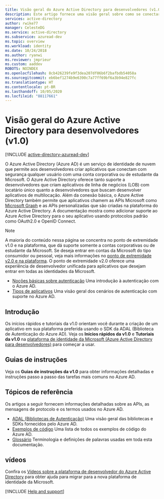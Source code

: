 ```yaml
---
title: Visão geral do Azure Active Directory para desenvolvedores (v1.0)
description: Este artigo fornece uma visão geral sobre como se conectar às contas corporativa e de estudante da Microsoft usando o ponto de extremidade v1.0 do Azure Active Directory e a plataforma.
services: active-directory
author: rwike77
manager: CelesteDG
ms.service: active-directory
ms.subservice: azuread-dev
ms.topic: overview
ms.workload: identity
ms.date: 10/24/2018
ms.author: ryanwi
ms.reviewer: jmprieur
ms.custom: aaddev
ROBOTS: NOINDEX
ms.openlocfilehash: 8cb426239fe9f3dea207df06b6f2bafbdb54058a
ms.sourcegitcommit: eb6bef1274b9e6390c7a77ff69bf6a3b94e827fc
ms.translationtype: HT
ms.contentlocale: pt-BR
ms.lasthandoff: 10/05/2020
ms.locfileid: "88117661"
---
```

# <a name="azure-active-directory-for-developers-v10-overview"></a>Visão geral do Azure Active Directory para desenvolvedores (v1.0)

[!INCLUDE [active-directory-azuread-dev](../../../includes/active-directory-azuread-dev.md)]

O Azure Active Directory (Azure AD) é um serviço de identidade de nuvem que permite aos desenvolvedores criar aplicativos que conectam com segurança qualquer usuário com uma conta corporativa ou de estudante da Microsoft. O Azure Active Directory oferece tanto suporte a desenvolvedores que criam aplicativos de linha de negócios (LOB) com locatário único quanto a desenvolvedores que buscam desenvolver aplicativos de multilocação. Além da conexão básica, o Azure Active Directory também permite que aplicativos chamem as APIs Microsoft como [Microsoft Graph](/graph/overview) e as APIs personalizadas que são criadas na plataforma do Azure Active Directory. A documentação mostra como adicionar suporte ao Azure Active Directory para o seu aplicativo usando protocolos padrão como OAuth2.0 e OpenID Connect.

> [!NOTE]
> A maioria do conteúdo nessa página se concentra no ponto de extremidade v1.0 e na plataforma, que dá suporte somente a contas corporativas ou de estudante da Microsoft. Se deseja entrar em contas da Microsoft do tipo consumidor ou pessoal, veja mais informações no [ponto de extremidade v2.0 e na plataforma](../develop/v2-overview.md). O ponto de extremidade v2.0 oferece uma experiência de desenvolvedor unificada para aplicativos que desejam entrar em todas as identidades da Microsoft.

- [Noções básicas sobre autenticação](v1-authentication-scenarios.md) Uma introdução à autenticação com o Azure AD.
- [Tipos de aplicativos](app-types.md) Uma visão geral dos cenários de autenticação com suporte no Azure AD.

## <a name="get-started"></a>Introdução

Os inícios rápidos e tutoriais da v1.0 orientam você durante a criação de um aplicativo em sua plataforma preferida usando o SDK da ADAL (Biblioteca de Autenticação do Azure AD). Veja os **Inícios rápidos da v1.0** e **Tutoriais da v1.0** na [plataforma de identidade da Microsoft (Azure Active Directory para desenvolvedores)](index.yml) para começar a usar.

## <a name="how-to-guides"></a>Guias de instruções

Veja os **Guias de instruções da v1.0** para obter informações detalhadas e instruções passo a passo das tarefas mais comuns no Azure AD.

## <a name="reference-topics"></a>Tópicos de referência

Os artigos a seguir fornecem informações detalhadas sobre as APIs, as mensagens de protocolo e os termos usados no Azure AD.

- [ADAL (Bibliotecas de Autenticação)](active-directory-authentication-libraries.md) Uma visão geral das bibliotecas e SDKs fornecidos pelo Azure AD.
- [Exemplos de código](sample-v1-code.md) Uma lista de todos os exemplos de código do Azure AD.
- [Glossário](../develop/developer-glossary.md?toc=/azure/active-directory/azuread-dev/toc.json&bc=/azure/active-directory/azuread-dev/breadcrumb/toc.json) Terminologia e definições de palavras usadas em toda esta documentação.

## <a name="videos"></a>vídeos

Confira os [Vídeos sobre a plataforma de desenvolvedor do Azure Active Directory](videos.md) para obter ajuda para migrar para a nova plataforma de identidade da Microsoft.

[!INCLUDE [Help and support](../../../includes/active-directory-develop-help-support-include.md)]